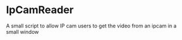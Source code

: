 # IpCamReader
A small script to allow IP cam users to get the video from an ipcam in a small window

